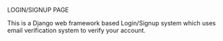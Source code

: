 LOGIN/SIGNUP PAGE

This is a Django web framework based Login/Signup system which uses email verification system to verify your account.